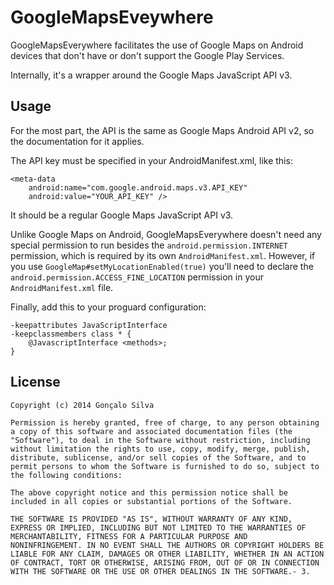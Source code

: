# GoogleMapsEveywhere

GoogleMapsEverywhere facilitates the use of Google Maps on Android devices that don't have or don't support the Google Play Services.

Internally, it's a wrapper around the Google Maps JavaScript API v3.

## Usage

For the most part, the API is the same as Google Maps Android API v2, so the documentation for it applies.

The API key must be specified in your AndroidManifest.xml, like this:

    <meta-data
        android:name="com.google.android.maps.v3.API_KEY"
        android:value="YOUR_API_KEY" />

It should be a regular Google Maps JavaScript API v3.

Unlike Google Maps on Android, GoogleMapsEverywhere doesn't need any special permission to run besides the `android.permission.INTERNET` permission, which is required by its own `AndroidManifest.xml`. However, if you use `GoogleMap#setMyLocationEnabled(true)` you'll need to declare the `android.permission.ACCESS_FINE_LOCATION` permission in your `AndroidManifest.xml` file.

Finally, add this to your proguard configuration:

    -keepattributes JavaScriptInterface
    -keepclassmembers class * {
        @JavascriptInterface <methods>;
    }

## License

    Copyright (c) 2014 Gonçalo Silva

    Permission is hereby granted, free of charge, to any person obtaining
    a copy of this software and associated documentation files (the
    "Software"), to deal in the Software without restriction, including
    without limitation the rights to use, copy, modify, merge, publish,
    distribute, sublicense, and/or sell copies of the Software, and to
    permit persons to whom the Software is furnished to do so, subject to
    the following conditions:

    The above copyright notice and this permission notice shall be
    included in all copies or substantial portions of the Software.

    THE SOFTWARE IS PROVIDED "AS IS", WITHOUT WARRANTY OF ANY KIND,
    EXPRESS OR IMPLIED, INCLUDING BUT NOT LIMITED TO THE WARRANTIES OF
    MERCHANTABILITY, FITNESS FOR A PARTICULAR PURPOSE AND
    NONINFRINGEMENT. IN NO EVENT SHALL THE AUTHORS OR COPYRIGHT HOLDERS BE
    LIABLE FOR ANY CLAIM, DAMAGES OR OTHER LIABILITY, WHETHER IN AN ACTION
    OF CONTRACT, TORT OR OTHERWISE, ARISING FROM, OUT OF OR IN CONNECTION
    WITH THE SOFTWARE OR THE USE OR OTHER DEALINGS IN THE SOFTWARE.- 3. 
